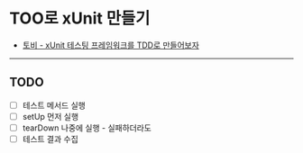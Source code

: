 # TOO로 xUnit 만들기

- [토비 - xUnit 테스팅 프레임워크를 TDD로 만들어보자](https://youtu.be/tdKFZcZSJmg)

---

## TODO 

* [ ] 테스트 메서드 실행
* [ ] setUp 먼저 실행
* [ ] tearDown 나중에 실행 - 실패하더라도
* [ ] 테스트 결과 수집